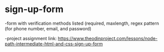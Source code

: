 # sign-up-form
-form with verification methods listed (required, maxlength, regex pattern (for phone number, email, and password)

-project assignment link: https://www.theodinproject.com/lessons/node-path-intermediate-html-and-css-sign-up-form
